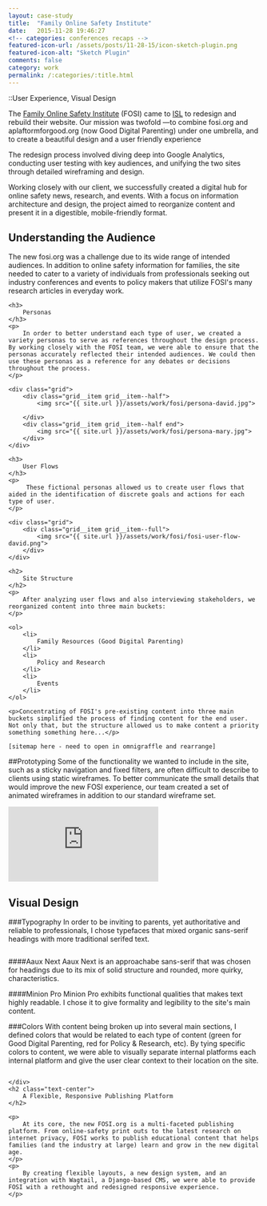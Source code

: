 ```yaml
---
layout: case-study
title:  "Family Online Safety Institute"
date:   2015-11-28 19:46:27
<!-- categories: conferences recaps -->
featured-icon-url: /assets/posts/11-28-15/icon-sketch-plugin.png
featured-icon-alt: "Sketch Plugin"
comments: false
category: work
permalink: /:categories/:title.html
---
```


[garth]: 		https://twitter.com/garthdb
[nightscout]: 	http://www.nightscout.info/

::User Experience, Visual Design

<!-- A website redesign for fosi.org that combines industry news, resources, and events with a new platform, Good Digital Parenting. The Family Online Safety Institute is an international, non-profit organization which works to make the online world safer for kids and their families. Our intended audiences were K-12 families, policy-makers, and industry professionals. -->

The <a href="http://www.fosi.org/" target="_blank" class="link--text-in-p">Family Online Safety Institute</a> (FOSI) came to <a href="http://www.isl.co/" target="_blank" class="link--text-in-p">ISL</a> to redesign and rebuild their website. Our mission was twofold —to combine fosi.org and aplaftormforgood.org (now Good Digital Parenting) under one umbrella, and to create a beautiful design and a user friendly experience

The redesign process involved diving deep into Google Analytics, conducting user testing with key audiences, and unifying the two sites through detailed wireframing and design.

Working closely with our client, we successfully created a digital hub for online safety news, research, and events. With a focus on information architecture and design, the project aimed to reorganize content and present it in a digestible, mobile-friendly format.



<section class="content-section bg--gray">
	<h2>
		Understanding the Audience
	</h2>
	<p>
		The new fosi.org was a challenge due to its wide range of intended audiences. In addition to online safety information for families, the site needed to cater to a variety of individuals from professionals seeking out industry conferences and events to  policy makers that utilize FOSI's many research articles in everyday work.
	</p>

	<h3>
		Personas
	</h3>
	<p>
		In order to better understand each type of user, we created a variety personas to serve as references throughout the design process. By working closely with the FOSI team, we were able to ensure that the personas accurately reflected their intended audiences. We could then use these personas as a reference for any debates or decisions throughout the process.
	</p>
	
	<div class="grid">
		<div class="grid__item grid__item--half">
		    <img src="{{ site.url }}/assets/work/fosi/persona-david.jpg">
		    
		</div> 
		<div class="grid__item grid__item--half end">
		    <img src="{{ site.url }}/assets/work/fosi/persona-mary.jpg">
		</div> 
	</div>

	<h3>
		User Flows
	</h3>
	<p>
		 These fictional personas allowed us to create user flows that aided in the identification of discrete goals and actions for each type of user.
	</p>

	<div class="grid">
	    <div class="grid__item grid__item--full">
	    	<img src="{{ site.url }}/assets/work/fosi/fosi-user-flow-david.png">
	    </div>
	</div>

	<h2>
		Site Structure
	</h2> 
	<p>
		After analyzing user flows and also interviewing stakeholders, we reorganized content into three main buckets:
	</p>
	
	<ol>
		<li>
			Family Resources (Good Digital Parenting)
		</li>
		<li>
			Policy and Research
		</li>
		<li>
			Events
		</li>
	</ol>

	<p>Concentrating of FOSI's pre-existing content into three main buckets simplified the process of finding content for the end user. Not only that, but the structure allowed us to make content a priority something something here...</p>

	[sitemap here - need to open in omnigraffle and rearrange]

</section>

##Prototyping
Some of the functionality we wanted to include in the site, such as a sticky navigation and fixed filters, are often difficult to describe to clients using static wireframes. To better communicate the small details that would improve the new FOSI experience, our team created a set of animated wireframes in addition to our standard wireframe set.

<div class="video-container">
	<div class='embed-container'><iframe src='https://player.vimeo.com/video/155266319?autoplay=1&loop=1&loop=1&title=0&byline=0&portrait=0' frameborder='0' webkitAllowFullScreen mozallowfullscreen allowFullScreen></iframe></div>
</div>



<div class="grid">
	<div class="grid__item grid__item--full">
		<img src="{{ site.url }}/assets/work/fosi/fosi-wireframes.jpg" alt="">
	</div>
</div>

Visual Design
----------------------------------------------

###Typography
In order to be inviting to parents, yet authoritative and reliable to professionals, I chose typefaces that mixed organic sans-serif headings with more traditional serifed text.

<div class="grid">
	<div class="grid__item grid__item--full">
		<img src="{{ site.url }}/assets/work/fosi/fosi-type-example.jpg" alt="">
	</div>
</div>

####Aaux Next
Aaux Next is an approachabe sans-serif that was chosen for headings due to its mix of solid structure and rounded, more quirky, characteristics.

####Minion Pro
Minion Pro exhibits functional qualities that makes text highly readable. I chose it to give formality and legibility to the site's main content.


###Colors
With content being broken up into several main sections, I defined colors that would be related to each type of content (green for Good Digital Parenting, red for Policy & Research, etc). By tying specific colors to content, we were able to visually separate internal platforms each internal platform and give the user clear context to their location on the site.




<div class="grid">
	<div class="grid__item grid__item--full">
		<img src="{{ site.url }}/assets/work/fosi/fosi-colors.jpg" alt="">
	</div>
</div>

<section class="content-section ">
	<div class="fin-tip">
		
	</div>
	<h2 class="text-center">
		A Flexible, Responsive Publishing Platform
	</h2>

	<p>
		At its core, the new FOSI.org is a multi-faceted publishing platform. From online-safety print outs to the latest research on internet privacy, FOSI works to publish educational content that helps families (and the industry at large) learn and grow in the new digital age. 
	</p>
	<p>
		By creating flexible layouts, a new design system, and an integration with Wagtail, a Django-based CMS, we were able to provide FOSI with a rethought and redesigned responsive experience.
	</p>
</section>








